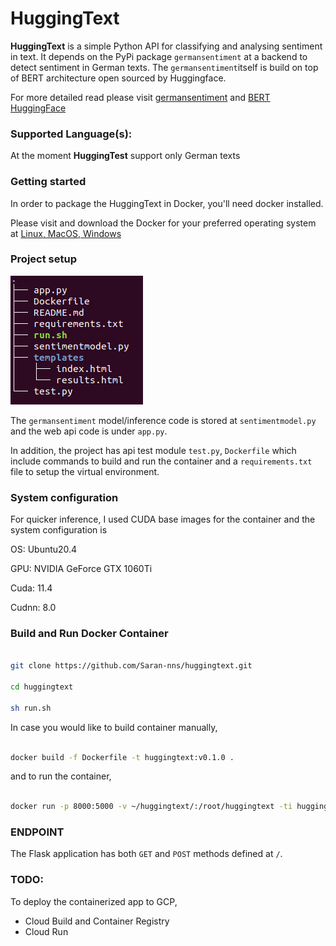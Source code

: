 # HuggingText

**HuggingText** is a simple Python API for classifying and analysing sentiment in text. It depends on the PyPi package `germansentiment` at a backend to detect sentiment in German texts. The `germansentiment`itself is build on top of BERT architecture open sourced by Huggingface. 

For more detailed read please visit [germansentiment](https://pypi.org/project/germansentiment/) and [BERT HuggingFace](https://huggingface.co/transformers/model_doc/bert.html)     

### Supported Language(s):

At the moment **HuggingTest** support only German texts

### Getting started

In order to package the HuggingText in Docker, you'll need docker installed.

Please visit and download the Docker for your preferred operating system at [Linux, MacOS, Windows](https://docs.docker.com/get-started/)

### Project setup

![HuggingText directory tree](./imgs/tree.png)

The `germansentiment` model/inference code is stored at `sentimentmodel.py` and the web api code is under `app.py`.

In addition, the project has api test module `test.py`, `Dockerfile` which include commands to build and run the container and a `requirements.txt` file to setup the virtual environment.

### System configuration

For quicker inference, I used CUDA base images for the container and the system configuration is

OS: Ubuntu20.4

GPU: NVIDIA GeForce GTX 1060Ti

Cuda: 11.4

Cudnn: 8.0

### Build and Run Docker Container

```sh

git clone https://github.com/Saran-nns/huggingtext.git

cd huggingtext

sh run.sh

```

In case you would like to build container manually,

```sh

docker build -f Dockerfile -t huggingtext:v0.1.0 .

```
and to run the container,

```sh

docker run -p 8000:5000 -v ~/huggingtext/:/root/huggingtext -ti huggingtext:v0.1.0 /bin/bash -c "cd /src && source activate huggingtext && python app.py" 

``` 
### ENDPOINT

The Flask application has both `GET` and `POST` methods defined at `/`.

### TODO:

To deploy the containerized app to GCP,
  - Cloud Build and Container Registry
  - Cloud Run
